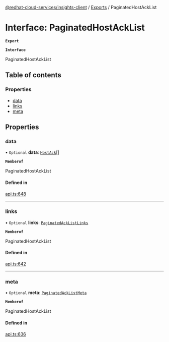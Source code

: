 [@redhat-cloud-services/insights-client](../README.md) / [Exports](../modules.md) / PaginatedHostAckList

# Interface: PaginatedHostAckList

**`Export`**

**`Interface`**

PaginatedHostAckList

## Table of contents

### Properties

- [data](PaginatedHostAckList.md#data)
- [links](PaginatedHostAckList.md#links)
- [meta](PaginatedHostAckList.md#meta)

## Properties

### data

• `Optional` **data**: [`HostAck`](HostAck.md)[]

**`Memberof`**

PaginatedHostAckList

#### Defined in

[api.ts:648](https://github.com/RedHatInsights/javascript-clients/blob/master/packages/insights/api.ts#L648)

___

### links

• `Optional` **links**: [`PaginatedAckListLinks`](PaginatedAckListLinks.md)

**`Memberof`**

PaginatedHostAckList

#### Defined in

[api.ts:642](https://github.com/RedHatInsights/javascript-clients/blob/master/packages/insights/api.ts#L642)

___

### meta

• `Optional` **meta**: [`PaginatedAckListMeta`](PaginatedAckListMeta.md)

**`Memberof`**

PaginatedHostAckList

#### Defined in

[api.ts:636](https://github.com/RedHatInsights/javascript-clients/blob/master/packages/insights/api.ts#L636)
